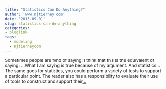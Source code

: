 ```yaml
---
title: "Statistics Can Do Anything?"
author: 'www.njtierney.com'
date: '2013-09-01'
slug: statistics-can-do-anything
categories:
- bloglink
tags:
  - modeling
  - njtierneycom
---
```


Sometimes people are fond of saying: I think that this is the equivalent of saying: ...What I am saying is true because of my argument. And statistics... The same goes for statistics, you could perform a variety of tests to support a particular point. The reader also has a responsibility to evaluate their use of tools to construct and support their[... <i class="fas fa-external-link-alt"></i>](https://www.njtierney.com/post/2013/09/01/stats-can-do-anything/)

